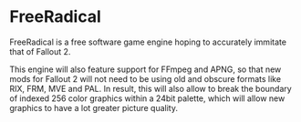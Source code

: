 FreeRadical
===========

FreeRadical is a free software game engine hoping to accurately immitate that of Fallout 2.

This engine will also feature support for FFmpeg and APNG, so that new mods for Fallout 2 will not need to be using old and obscure formats like RIX, FRM, MVE and PAL. In result, this will also allow to break the boundary of indexed 256 color graphics within a 24bit palette, which will allow new graphics to have a lot greater picture quality.
